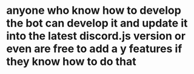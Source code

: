 # anyone who know how to develop the bot can develop it and update it into the latest discord.js version or even are free to add a y features if they know how to do that
